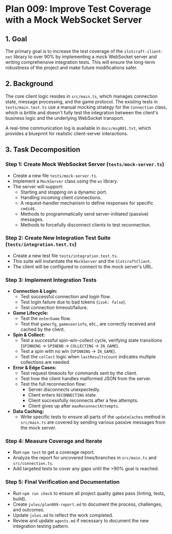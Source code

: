 # Plan 009: Improve Test Coverage with a Mock WebSocket Server

## 1. Goal

The primary goal is to increase the test coverage of the `slotcraft-client-net` library to over 90% by implementing a mock WebSocket server and writing comprehensive integration tests. This will ensure the long-term robustness of the project and make future modifications safer.

## 2. Background

The core client logic resides in `src/main.ts`, which manages connection state, message processing, and the game protocol. The existing tests in `tests/main.test.ts` use a manual mocking strategy for the `Connection` class, which is brittle and doesn't fully test the integration between the client's business logic and the underlying WebSocket transport.

A real-time communication log is available in `docs/msg001.txt`, which provides a blueprint for realistic client-server interactions.

## 3. Task Decomposition

### Step 1: Create Mock WebSocket Server (`tests/mock-server.ts`)

- Create a new file `tests/mock-server.ts`.
- Implement a `MockServer` class using the `ws` library.
- The server will support:
  - Starting and stopping on a dynamic port.
  - Handling incoming client connections.
  - A request-handler mechanism to define responses for specific `cmdid`s.
  - Methods to programmatically send server-initiated (passive) messages.
  - Methods to forcefully disconnect clients to test reconnection.

### Step 2: Create New Integration Test Suite (`tests/integration.test.ts`)

- Create a new test file `tests/integration.test.ts`.
- This suite will instantiate the `MockServer` and the `SlotcraftClient`.
- The client will be configured to connect to the mock server's URL.

### Step 3: Implement Integration Tests

- **Connection & Login:**
  - Test successful connection and login flow.
  - Test login failure due to bad tokens (`isok: false`).
  - Test connection timeout/failure.
- **Game Lifecycle:**
  - Test the `enterGame` flow.
  - Test that `gamecfg`, `gameuserinfo`, etc., are correctly received and cached by the client.
- **Spin & Collect:**
  - Test a successful spin-win-collect cycle, verifying state transitions (`SPINNING` -> `SPINEND` -> `COLLECTING` -> `IN_GAME`).
  - Test a spin with no win (`SPINNING` -> `IN_GAME`).
  - Test the `collect` logic when `lastResultsCount` indicates multiple collections are needed.
- **Error & Edge Cases:**
  - Test request timeouts for commands sent by the client.
  - Test how the client handles malformed JSON from the server.
  - Test the full reconnection flow:
    - Server disconnects unexpectedly.
    - Client enters `RECONNECTING` state.
    - Client successfully reconnects after a few attempts.
    - Client gives up after `maxReconnectAttempts`.
- **Data Caching:**
  - Write specific tests to ensure all parts of the `updateCaches` method in `src/main.ts` are covered by sending various passive messages from the mock server.

### Step 4: Measure Coverage and Iterate

- Run `npm test` to get a coverage report.
- Analyze the report for uncovered lines/branches in `src/main.ts` and `src/connection.ts`.
- Add targeted tests to cover any gaps until the >90% goal is reached.

### Step 5: Final Verification and Documentation

- Run `npm run check` to ensure all project quality gates pass (linting, tests, build).
- Create `jules/plan009-report.md` to document the process, challenges, and outcomes.
- Update `jules.md` to reflect the work completed.
- Review and update `agents.md` if necessary to document the new integration testing pattern.
